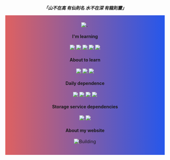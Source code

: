 <div align="center">

***「山不在高 有仙則名 水不在深 有龍則靈」***
 <div style="background: linear-gradient(to right, #de6161, #2657eb);padding:20px;">
 <a href="https://github.com/JerryIs-strong">
   <img align="center" src="https://github-readme-stats.vercel.app/api?username=JerryIs-strong&show_icons=true&theme=github_dark" />
 </a>
&nbsp;

#### I'm learning

 <a>
  <img src="https://img.shields.io/badge/Python-FFD43B?style=for-the-badge&logo=python&logoColor=blue">
  <img src="https://img.shields.io/badge/HTML5-E34F26?style=for-the-badge&logo=html5&logoColor=white">
  <img src="https://img.shields.io/badge/CSS3-1572B6?style=for-the-badge&logo=css3&logoColor=white">
  <img src="https://img.shields.io/badge/JavaScript-323330?style=for-the-badge&logo=javascript&logoColor=F7DF1E">
  <img src="https://img.shields.io/badge/Vue.js-35495E?style=for-the-badge&logo=vuedotjs&logoColor=4FC08D">
 </a>

#### About to learn
  <img src="https://img.shields.io/badge/C-00599C?style=for-the-badge&logo=c&logoColor=white">
  <img src="https://img.shields.io/badge/Shell_Script-121011?style=for-the-badge&logo=gnu-bash&logoColor=white">
  <img src="https://img.shields.io/badge/kotlin-%237F52FF.svg?style=for-the-badge&logo=kotlin&logoColor=white">

#### Daily dependence
  <img src="https://img.shields.io/badge/Android-3DDC84?style=for-the-badge&logo=android&logoColor=white">
  <img src="https://img.shields.io/badge/Windows-0078D6?style=for-the-badge&logo=windows&logoColor=white">
  <img src="https://img.shields.io/badge/Xiaomi-%23FF6900.svg?style=for-the-badge&logo=xiaomi&logoColor=white">
  <img src="https://img.shields.io/badge/github-%23121011.svg?style=for-the-badge&logo=github&logoColor=white">
  
#### Storage service dependencies
  <img src="https://img.shields.io/badge/OneDrive-white?style=for-the-badge&logo=Microsoft%20OneDrive&logoColor=0078D4">
  <img src="https://img.shields.io/badge/Google%20Drive-4285F4?style=for-the-badge&logo=googledrive&logoColor=white">

#### About my website
  ![Building](https://github.com/JerryIs-strong/jerryis-strong.github.io/actions/workflows/pages/pages-build-deployment/badge.svg?query=branch%3Amain)
</div>
